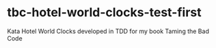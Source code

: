 tbc-hotel-world-clocks-test-first
=================================

Kata Hotel World Clocks developed in TDD for my book Taming the Bad Code
